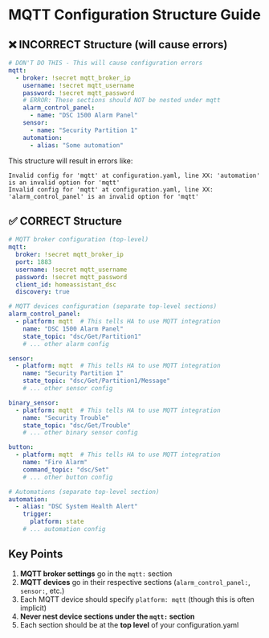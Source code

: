 # MQTT Configuration Structure Guide

## ❌ INCORRECT Structure (will cause errors)

```yaml
# DON'T DO THIS - This will cause configuration errors
mqtt:
  - broker: !secret mqtt_broker_ip
    username: !secret mqtt_username
    password: !secret mqtt_password
    # ERROR: These sections should NOT be nested under mqtt
    alarm_control_panel:
      - name: "DSC 1500 Alarm Panel"
    sensor:
      - name: "Security Partition 1"
    automation:
      - alias: "Some automation"
```

This structure will result in errors like:
```
Invalid config for 'mqtt' at configuration.yaml, line XX: 'automation' is an invalid option for 'mqtt'
Invalid config for 'mqtt' at configuration.yaml, line XX: 'alarm_control_panel' is an invalid option for 'mqtt'
```

## ✅ CORRECT Structure 

```yaml
# MQTT broker configuration (top-level)
mqtt:
  broker: !secret mqtt_broker_ip
  port: 1883
  username: !secret mqtt_username
  password: !secret mqtt_password
  client_id: homeassistant_dsc
  discovery: true

# MQTT devices configuration (separate top-level sections)
alarm_control_panel:
  - platform: mqtt  # This tells HA to use MQTT integration
    name: "DSC 1500 Alarm Panel"
    state_topic: "dsc/Get/Partition1"
    # ... other alarm config

sensor:
  - platform: mqtt  # This tells HA to use MQTT integration  
    name: "Security Partition 1"
    state_topic: "dsc/Get/Partition1/Message"
    # ... other sensor config

binary_sensor:
  - platform: mqtt  # This tells HA to use MQTT integration
    name: "Security Trouble"
    state_topic: "dsc/Get/Trouble"
    # ... other binary sensor config

button:
  - platform: mqtt  # This tells HA to use MQTT integration
    name: "Fire Alarm"
    command_topic: "dsc/Set"
    # ... other button config

# Automations (separate top-level section)
automation:
  - alias: "DSC System Health Alert"
    trigger:
      platform: state
    # ... automation config
```

## Key Points

1. **MQTT broker settings** go in the `mqtt:` section
2. **MQTT devices** go in their respective sections (`alarm_control_panel:`, `sensor:`, etc.) 
3. Each MQTT device should specify `platform: mqtt` (though this is often implicit)
4. **Never nest device sections under the `mqtt:` section**
5. Each section should be at the **top level** of your configuration.yaml